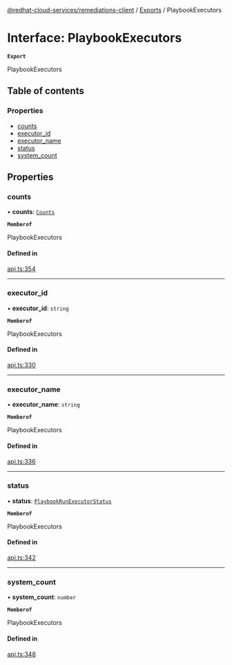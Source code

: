 [@redhat-cloud-services/remediations-client](../README.md) / [Exports](../modules.md) / PlaybookExecutors

# Interface: PlaybookExecutors

**`Export`**

PlaybookExecutors

## Table of contents

### Properties

- [counts](PlaybookExecutors.md#counts)
- [executor\_id](PlaybookExecutors.md#executor_id)
- [executor\_name](PlaybookExecutors.md#executor_name)
- [status](PlaybookExecutors.md#status)
- [system\_count](PlaybookExecutors.md#system_count)

## Properties

### counts

• **counts**: [`Counts`](Counts.md)

**`Memberof`**

PlaybookExecutors

#### Defined in

[api.ts:354](https://github.com/RedHatInsights/javascript-clients/blob/main/packages/remediations/api.ts#L354)

___

### executor\_id

• **executor\_id**: `string`

**`Memberof`**

PlaybookExecutors

#### Defined in

[api.ts:330](https://github.com/RedHatInsights/javascript-clients/blob/main/packages/remediations/api.ts#L330)

___

### executor\_name

• **executor\_name**: `string`

**`Memberof`**

PlaybookExecutors

#### Defined in

[api.ts:336](https://github.com/RedHatInsights/javascript-clients/blob/main/packages/remediations/api.ts#L336)

___

### status

• **status**: [`PlaybookRunExecutorStatus`](../enums/PlaybookRunExecutorStatus.md)

**`Memberof`**

PlaybookExecutors

#### Defined in

[api.ts:342](https://github.com/RedHatInsights/javascript-clients/blob/main/packages/remediations/api.ts#L342)

___

### system\_count

• **system\_count**: `number`

**`Memberof`**

PlaybookExecutors

#### Defined in

[api.ts:348](https://github.com/RedHatInsights/javascript-clients/blob/main/packages/remediations/api.ts#L348)
